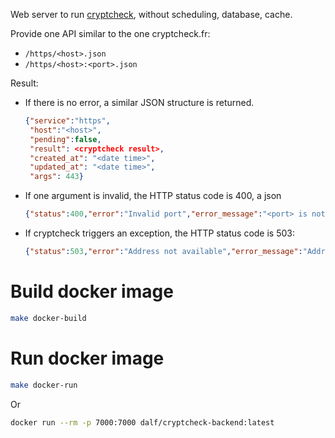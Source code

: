 Web server to run [cryptcheck](https://github.com/aeris/cryptcheck), without scheduling, database, cache.

Provide one API similar to the one cryptcheck.fr:
* ```/https/<host>.json```
* ```/https/<host>:<port>.json```

Result:
* If there is no error, a similar JSON structure is returned.
    ```json
    {"service":"https",
     "host":"<host>",
     "pending":false,
     "result": <cryptcheck result>,
     "created_at": "<date time>",
     "updated_at": "<date time>",
     "args": 443}
    ```
* If one argument is invalid, the HTTP status code is 400, a json
    ```json
    {"status":400,"error":"Invalid port","error_message":"<port> is not a number"}
    ```
* If cryptcheck triggers an exception, the HTTP status code is 503:
    ```json
    {"status":503,"error":"Address not available","error_message":"Address not available - connect(2) for [<ip>]:443"}
    ```

# Build docker image

```sh
make docker-build
```

# Run docker image

```sh
make docker-run
```

Or
```sh
docker run --rm -p 7000:7000 dalf/cryptcheck-backend:latest
```
